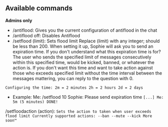 ## Available commands

**Admins only**
- /antiflood: Gives you the current configuration of antiflood in the chat
- /antiflood off: Disables Antiflood
- /setflood (limit): Sets flood limit
Replace (limit) with any integer; should be less than 200. When setting it up, Sophie will ask you to send an expiration time. If you don't understand what this expiration time is for? The user who sends the specified limit of messages consecutively within this specified time, would be kicked, banned, or whatever the action is. If you don't want this time and want to take action against those who exceeds specified limit without the time interval between the messages mattering, you can reply to the question with 0.

`Configuring the time:
2m = 2 minutes
2h = 2 hours
2d = 2 days`

- Example:
Me: /setflood 10
Sophie: Please send expiration time `[...]
Me: 5m (5 minutes)
DONE!`

/setfloodaction (action): `Sets the action to taken when user exceeds flood limit
Currently supported actions:
--ban
--mute
--kick
More soon™`

